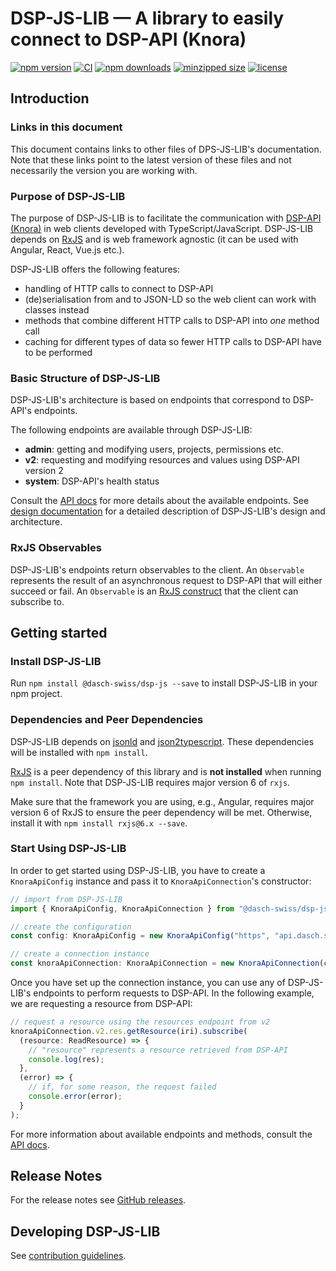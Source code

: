 # DSP-JS-LIB &mdash; A library to easily connect to DSP-API (Knora)

[![npm version](https://badge.fury.io/js/%40dasch-swiss%2Fdsp-js.svg)](https://www.npmjs.com/package/@dasch-swiss/dsp-js)
[![CI](https://github.com/dasch-swiss/knora-api-js-lib/workflows/CI/badge.svg)](https://github.com/dasch-swiss/dsp-js-lib/actions?query=workflow%3ACI)
[![npm downloads](https://img.shields.io/npm/dt/@dasch-swiss/dsp-js.svg?style=flat)](https://www.npmjs.com/package/@dasch-swiss/dsp-js)
[![minzipped size](https://img.shields.io/bundlephobia/minzip/@dasch-swiss/dsp-js.svg?style=flat)](https://www.npmjs.com/package/@dasch-swiss/dsp-js)
[![license](https://img.shields.io/npm/l/@dasch-swiss/dsp-js.svg?style=flat)](https://www.npmjs.com/package/@dasch-swiss/dsp-js)

## Introduction

### Links in this document
This document contains links to other files of DPS-JS-LIB's documentation.
Note that these links point to the latest version of these files and
not necessarily the version you are working with.

### Purpose of DSP-JS-LIB
The purpose of DSP-JS-LIB is to facilitate the communication with [DSP-API (Knora)](https://www.knora.org) in web clients developed with TypeScript/JavaScript.
DSP-JS-LIB depends on [RxJS](https://rxjs.dev/guide/overview) and is web framework agnostic (it can be used with Angular, React, Vue.js etc.).

DSP-JS-LIB offers the following features:
 - handling of HTTP calls to connect to DSP-API
 - (de)serialisation from and to JSON-LD so the web client can work with classes instead
 - methods that combine different HTTP calls to DSP-API into *one* method call
 - caching for different types of data so fewer HTTP calls to DSP-API have to be performed

### Basic Structure of DSP-JS-LIB
DSP-JS-LIB's architecture is based on endpoints that correspond to DSP-API's endpoints.

The following endpoints are available through DSP-JS-LIB:
- **admin**: getting and modifying users, projects, permissions etc.
- **v2**: requesting and modifying resources and values using DSP-API version 2
- **system**: DSP-API's health status

Consult the [API docs](https://dasch-swiss.github.io/dsp-js-lib) for more details about the available endpoints.
See [design documentation](design-documentation.md) for a detailed description of DSP-JS-LIB's design and architecture.

### RxJS Observables
DSP-JS-LIB's endpoints return observables to the client.
An `Observable` represents the result of an asynchronous request to DSP-API that will either succeed or fail.
An `Observable` is an [RxJS construct](https://rxjs.dev/guide/observable) that the client can subscribe to.

## Getting started

### Install DSP-JS-LIB
Run `npm install @dasch-swiss/dsp-js --save` to install DSP-JS-LIB in your npm project.

### Dependencies and Peer Dependencies
DSP-JS-LIB depends on [jsonld](https://www.npmjs.com/package/jsonld) and [json2typescript](https://www.npmjs.com/package/json2typescript).
These dependencies will be installed with `npm install`.

[RxJS](https://www.npmjs.com/package/rxjs) is a peer dependency of this library and is **not installed** when running `npm install`.
Note that DSP-JS-LIB requires major version 6 of `rxjs`.

Make sure that the framework you are using, e.g., Angular,  requires major version 6 of RxJS to ensure the peer dependency will be met.
Otherwise, install it with `npm install rxjs@6.x --save`.

### Start Using DSP-JS-LIB
In order to get started using DSP-JS-LIB, you have to create a `KnoraApiConfig` instance and pass it to `KnoraApiConnection`'s constructor:

```typescript
// import from DSP-JS-LIB
import { KnoraApiConfig, KnoraApiConnection } from "@dasch-swiss/dsp-js";

// create the configuration
const config: KnoraApiConfig = new KnoraApiConfig("https", "api.dasch.swiss");

// create a connection instance
const knoraApiConnection: KnoraApiConnection = new KnoraApiConnection(config);
```

Once you have set up the connection instance, you can use any of DSP-JS-LIB's endpoints to perform requests to DSP-API.
In the following example, we are requesting a resource from DSP-API:

```typescript
// request a resource using the resources endpoint from v2
knoraApiConnection.v2.res.getResource(iri).subscribe(
  (resource: ReadResource) => {
    // "resource" represents a resource retrieved from DSP-API
    console.log(res);
  },
  (error) => {
    // if, for some reason, the request failed
    console.error(error);
  }
);
```

For more information about available endpoints and methods, consult the [API docs](https://dasch-swiss.github.io/dsp-js-lib).

## Release Notes
For the release notes 
see [GitHub releases](https://github.com/dasch-swiss/dsp-js-lib/releases).

## Developing DSP-JS-LIB
See [contribution guidelines](contribution.md).
